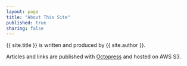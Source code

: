 ```yaml
---
layout: page
title: "About This Site"
published: true
sharing: false
---
```

{{ site.title }} is written and produced by {{ site.author }}.

Articles and links are published with [Octopress](http://octopress.org) and hosted on AWS S3.
